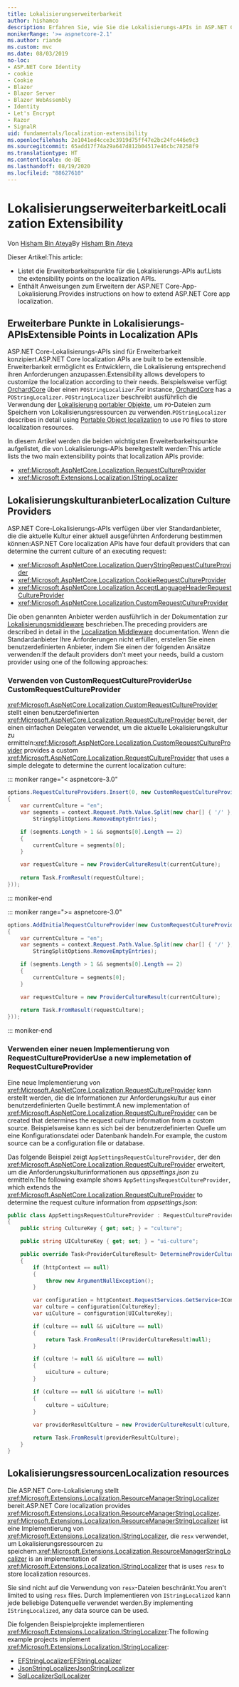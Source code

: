 ```yaml
---
title: Lokalisierungserweiterbarkeit
author: hishamco
description: Erfahren Sie, wie Sie die Lokalisierungs-APIs in ASP.NET Core-Apps erweitern.
monikerRange: '>= aspnetcore-2.1'
ms.author: riande
ms.custom: mvc
ms.date: 08/03/2019
no-loc:
- ASP.NET Core Identity
- cookie
- Cookie
- Blazor
- Blazor Server
- Blazor WebAssembly
- Identity
- Let's Encrypt
- Razor
- SignalR
uid: fundamentals/localization-extensibility
ms.openlocfilehash: 2e1041ed4cce3c3919d75ff47e2bc24fc446e9c3
ms.sourcegitcommit: 65add17f74a29a647d812b04517e46cbc78258f9
ms.translationtype: HT
ms.contentlocale: de-DE
ms.lasthandoff: 08/19/2020
ms.locfileid: "88627610"
---
```

# <a name="localization-extensibility"></a><span data-ttu-id="65cf5-103">Lokalisierungserweiterbarkeit</span><span class="sxs-lookup"><span data-stu-id="65cf5-103">Localization Extensibility</span></span>

<span data-ttu-id="65cf5-104">Von [Hisham Bin Ateya](https://github.com/hishamco)</span><span class="sxs-lookup"><span data-stu-id="65cf5-104">By [Hisham Bin Ateya](https://github.com/hishamco)</span></span>

<span data-ttu-id="65cf5-105">Dieser Artikel:</span><span class="sxs-lookup"><span data-stu-id="65cf5-105">This article:</span></span>

* <span data-ttu-id="65cf5-106">Listet die Erweiterbarkeitspunkte für die Lokalisierungs-APIs auf.</span><span class="sxs-lookup"><span data-stu-id="65cf5-106">Lists the extensibility points on the localization APIs.</span></span>
* <span data-ttu-id="65cf5-107">Enthält Anweisungen zum Erweitern der ASP.NET Core-App-Lokalisierung.</span><span class="sxs-lookup"><span data-stu-id="65cf5-107">Provides instructions on how to extend ASP.NET Core app localization.</span></span>

## <a name="extensible-points-in-localization-apis"></a><span data-ttu-id="65cf5-108">Erweiterbare Punkte in Lokalisierungs-APIs</span><span class="sxs-lookup"><span data-stu-id="65cf5-108">Extensible Points in Localization APIs</span></span>

<span data-ttu-id="65cf5-109">ASP.NET Core-Lokalisierungs-APIs sind für Erweiterbarkeit konzipiert.</span><span class="sxs-lookup"><span data-stu-id="65cf5-109">ASP.NET Core localization APIs are built to be extensible.</span></span> <span data-ttu-id="65cf5-110">Erweiterbarkeit ermöglicht es Entwicklern, die Lokalisierung entsprechend ihren Anforderungen anzupassen.</span><span class="sxs-lookup"><span data-stu-id="65cf5-110">Extensibility allows developers to customize the localization according to their needs.</span></span> <span data-ttu-id="65cf5-111">Beispielsweise verfügt [OrchardCore](https://github.com/orchardCMS/OrchardCore/) über einen `POStringLocalizer`.</span><span class="sxs-lookup"><span data-stu-id="65cf5-111">For instance, [OrchardCore](https://github.com/orchardCMS/OrchardCore/) has a `POStringLocalizer`.</span></span> <span data-ttu-id="65cf5-112">`POStringLocalizer` beschreibt ausführlich die Verwendung der [Lokalisierung portabler Objekte](xref:fundamentals/portable-object-localization), um `PO`-Dateien zum Speichern von Lokalisierungsressourcen zu verwenden.</span><span class="sxs-lookup"><span data-stu-id="65cf5-112">`POStringLocalizer` describes in detail using [Portable Object localization](xref:fundamentals/portable-object-localization) to use `PO` files to store localization resources.</span></span>

<span data-ttu-id="65cf5-113">In diesem Artikel werden die beiden wichtigsten Erweiterbarkeitspunkte aufgelistet, die von Lokalisierungs-APIs bereitgestellt werden:</span><span class="sxs-lookup"><span data-stu-id="65cf5-113">This article lists the two main extensibility points that localization APIs provide:</span></span> 

* <xref:Microsoft.AspNetCore.Localization.RequestCultureProvider>
* <xref:Microsoft.Extensions.Localization.IStringLocalizer>

## <a name="localization-culture-providers"></a><span data-ttu-id="65cf5-114">Lokalisierungskulturanbieter</span><span class="sxs-lookup"><span data-stu-id="65cf5-114">Localization Culture Providers</span></span>

<span data-ttu-id="65cf5-115">ASP.NET Core-Lokalisierungs-APIs verfügen über vier Standardanbieter, die die aktuelle Kultur einer aktuell ausgeführten Anforderung bestimmen können:</span><span class="sxs-lookup"><span data-stu-id="65cf5-115">ASP.NET Core localization APIs have four default providers that can determine the current culture of an executing request:</span></span>

* <xref:Microsoft.AspNetCore.Localization.QueryStringRequestCultureProvider>
* <xref:Microsoft.AspNetCore.Localization.CookieRequestCultureProvider>
* <xref:Microsoft.AspNetCore.Localization.AcceptLanguageHeaderRequestCultureProvider>
* <xref:Microsoft.AspNetCore.Localization.CustomRequestCultureProvider>

<span data-ttu-id="65cf5-116">Die oben genannten Anbieter werden ausführlich in der Dokumentation zur [Lokalisierungsmiddleware](xref:fundamentals/localization) beschrieben.</span><span class="sxs-lookup"><span data-stu-id="65cf5-116">The preceding providers are described in detail in the [Localization Middleware](xref:fundamentals/localization) documentation.</span></span> <span data-ttu-id="65cf5-117">Wenn die Standardanbieter Ihre Anforderungen nicht erfüllen, erstellen Sie einen benutzerdefinierten Anbieter, indem Sie einen der folgenden Ansätze verwenden:</span><span class="sxs-lookup"><span data-stu-id="65cf5-117">If the default providers don't meet your needs, build a custom provider using one of the following approaches:</span></span>

### <a name="use-customrequestcultureprovider"></a><span data-ttu-id="65cf5-118">Verwenden von CustomRequestCultureProvider</span><span class="sxs-lookup"><span data-stu-id="65cf5-118">Use CustomRequestCultureProvider</span></span>

<span data-ttu-id="65cf5-119"><xref:Microsoft.AspNetCore.Localization.CustomRequestCultureProvider> stellt einen benutzerdefinierten <xref:Microsoft.AspNetCore.Localization.RequestCultureProvider> bereit, der einen einfachen Delegaten verwendet, um die aktuelle Lokalisierungskultur zu ermitteln:</span><span class="sxs-lookup"><span data-stu-id="65cf5-119"><xref:Microsoft.AspNetCore.Localization.CustomRequestCultureProvider> provides a custom <xref:Microsoft.AspNetCore.Localization.RequestCultureProvider> that uses a simple delegate to determine the current localization culture:</span></span>

::: moniker range="< aspnetcore-3.0"
```csharp
options.RequestCultureProviders.Insert(0, new CustomRequestCultureProvider(async context =>
{
    var currentCulture = "en";
    var segments = context.Request.Path.Value.Split(new char[] { '/' }, 
        StringSplitOptions.RemoveEmptyEntries);

    if (segments.Length > 1 && segments[0].Length == 2)
    {
        currentCulture = segments[0];
    }

    var requestCulture = new ProviderCultureResult(currentCulture);
    
    return Task.FromResult(requestCulture);
}));
```

::: moniker-end

::: moniker range=">= aspnetcore-3.0"
```csharp
options.AddInitialRequestCultureProvider(new CustomRequestCultureProvider(async context =>
{
    var currentCulture = "en";
    var segments = context.Request.Path.Value.Split(new char[] { '/' }, 
        StringSplitOptions.RemoveEmptyEntries);

    if (segments.Length > 1 && segments[0].Length == 2)
    {
        currentCulture = segments[0];
    }

    var requestCulture = new ProviderCultureResult(currentCulture);
    
    return Task.FromResult(requestCulture);
}));
```

::: moniker-end

### <a name="use-a-new-implemetation-of-requestcultureprovider"></a><span data-ttu-id="65cf5-120">Verwenden einer neuen Implementierung von RequestCultureProvider</span><span class="sxs-lookup"><span data-stu-id="65cf5-120">Use a new implemetation of RequestCultureProvider</span></span>

<span data-ttu-id="65cf5-121">Eine neue Implementierung von <xref:Microsoft.AspNetCore.Localization.RequestCultureProvider> kann erstellt werden, die die Informationen zur Anforderungskultur aus einer benutzerdefinierten Quelle bestimmt.</span><span class="sxs-lookup"><span data-stu-id="65cf5-121">A new implementation of <xref:Microsoft.AspNetCore.Localization.RequestCultureProvider> can be created that determines the request culture information from a custom source.</span></span> <span data-ttu-id="65cf5-122">Beispielsweise kann es sich bei der benutzerdefinierten Quelle um eine Konfigurationsdatei oder Datenbank handeln.</span><span class="sxs-lookup"><span data-stu-id="65cf5-122">For example, the custom source can be a configuration file or database.</span></span>

<span data-ttu-id="65cf5-123">Das folgende Beispiel zeigt `AppSettingsRequestCultureProvider`, der den <xref:Microsoft.AspNetCore.Localization.RequestCultureProvider> erweitert, um die Anforderungskulturinformationen aus *appsettings.json* zu ermitteln:</span><span class="sxs-lookup"><span data-stu-id="65cf5-123">The following example shows `AppSettingsRequestCultureProvider`, which extends the <xref:Microsoft.AspNetCore.Localization.RequestCultureProvider> to determine the request culture information from *appsettings.json*:</span></span>

```csharp
public class AppSettingsRequestCultureProvider : RequestCultureProvider
{
    public string CultureKey { get; set; } = "culture";

    public string UICultureKey { get; set; } = "ui-culture";

    public override Task<ProviderCultureResult> DetermineProviderCultureResult(HttpContext httpContext)
    {
        if (httpContext == null)
        {
            throw new ArgumentNullException();
        }

        var configuration = httpContext.RequestServices.GetService<IConfigurationRoot>();
        var culture = configuration[CultureKey];
        var uiCulture = configuration[UICultureKey];

        if (culture == null && uiCulture == null)
        {
            return Task.FromResult((ProviderCultureResult)null);
        }

        if (culture != null && uiCulture == null)
        {
            uiCulture = culture;
        }

        if (culture == null && uiCulture != null)
        {
            culture = uiCulture;
        }
        
        var providerResultCulture = new ProviderCultureResult(culture, uiCulture);

        return Task.FromResult(providerResultCulture);
    }
}
```

## <a name="localization-resources"></a><span data-ttu-id="65cf5-124">Lokalisierungsressourcen</span><span class="sxs-lookup"><span data-stu-id="65cf5-124">Localization resources</span></span>

<span data-ttu-id="65cf5-125">Die ASP.NET Core-Lokalisierung stellt <xref:Microsoft.Extensions.Localization.ResourceManagerStringLocalizer> bereit.</span><span class="sxs-lookup"><span data-stu-id="65cf5-125">ASP.NET Core localization provides <xref:Microsoft.Extensions.Localization.ResourceManagerStringLocalizer>.</span></span> <span data-ttu-id="65cf5-126"><xref:Microsoft.Extensions.Localization.ResourceManagerStringLocalizer> ist eine Implementierung von <xref:Microsoft.Extensions.Localization.IStringLocalizer>, die `resx` verwendet, um Lokalisierungsressourcen zu speichern.</span><span class="sxs-lookup"><span data-stu-id="65cf5-126"><xref:Microsoft.Extensions.Localization.ResourceManagerStringLocalizer> is an implementation of <xref:Microsoft.Extensions.Localization.IStringLocalizer> that is uses `resx` to store localization resources.</span></span>

<span data-ttu-id="65cf5-127">Sie sind nicht auf die Verwendung von `resx`-Dateien beschränkt.</span><span class="sxs-lookup"><span data-stu-id="65cf5-127">You aren't limited to using `resx` files.</span></span> <span data-ttu-id="65cf5-128">Durch Implementieren von `IStringLocalized` kann jede beliebige Datenquelle verwendet werden.</span><span class="sxs-lookup"><span data-stu-id="65cf5-128">By implementing `IStringLocalized`, any data source can be used.</span></span>

<span data-ttu-id="65cf5-129">Die folgenden Beispielprojekte implementieren <xref:Microsoft.Extensions.Localization.IStringLocalizer>:</span><span class="sxs-lookup"><span data-stu-id="65cf5-129">The following example projects implement <xref:Microsoft.Extensions.Localization.IStringLocalizer>:</span></span> 

* [<span data-ttu-id="65cf5-130">EFStringLocalizer</span><span class="sxs-lookup"><span data-stu-id="65cf5-130">EFStringLocalizer</span></span>](https://github.com/aspnet/Entropy/tree/master/samples/Localization.EntityFramework)
* [<span data-ttu-id="65cf5-131">JsonStringLocalizer</span><span class="sxs-lookup"><span data-stu-id="65cf5-131">JsonStringLocalizer</span></span>](https://github.com/hishamco/My.Extensions.Localization.Json)
* [<span data-ttu-id="65cf5-132">SqlLocalizer</span><span class="sxs-lookup"><span data-stu-id="65cf5-132">SqlLocalizer</span></span>](https://github.com/damienbod/AspNetCoreLocalization)

